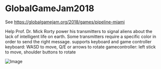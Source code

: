 # GlobalGameJam2018

See https://globalgamejam.org/2018/games/pipeline-miami

Help Prof. Dr. Mick Rorty power his transmitters to signal aliens about the lack of intelligent life on earth. Some transmitters require a specific color in order to send the right message. supports keyboard and game controller keyboard: WASD to move, Q/E or arrows to rotate gamecontroller: left stick to move, shoulder buttons to rotate 

![Image](https://ggj.s3.amazonaws.com/styles/game_content__normal/games/screenshots/screenshot_299.png)
